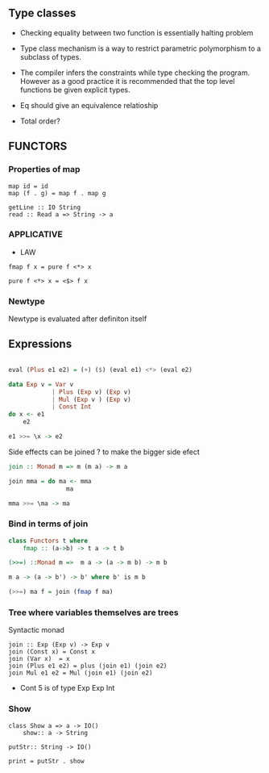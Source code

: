 ## Type classes
- Checking equality between two function is essentially halting problem
- Type class mechanism is a way to restrict parametric polymorphism to a subclass of types.

- The compiler infers the constraints while type checking the
   program.  However as a good practice it is recommended that the top level functions be given explicit types.

- Eq should give an equivalence relatioship
- Total order?

## FUNCTORS 
### Properties of map
```
map id = id 
map (f . g) = map f . map g 
```

```
getLine :: IO String
read :: Read a => String -> a
```
### APPLICATIVE
- LAW
```
fmap f x = pure f <*> x 
```
```
pure f <*> x = <$> f x 
```
### Newtype
Newtype is evaluated after definiton itself

## Expressions
```Haskell

eval (Plus e1 e2) = (+) ($) (eval e1) <*> (eval e2)

data Exp v = Var v
            | Plus (Exp v) (Exp v)
            | Mul (Exp v ) (Exp v)
            | Const Int
do x <- e1
    e2

e1 >>= \x -> e2
```
Side effects can be joined ? to make the bigger side efect
```Haskell
join :: Monad m => m (m a) -> m a

join mma = do ma <- mma
                ma

mma >>= \ma -> ma 
```
### Bind in terms of join

```Haskell 
class Functors t where
    fmap :: (a->b) -> t a -> t b
```

```Haskell
(>>=) ::Monad m =>  m a -> (a -> m b) -> m b

m a -> (a -> b') -> b' where b' is m b

(>>=) ma f = join (fmap f ma)

```

### Tree where variables themselves are trees

Syntactic monad
```
join :: Exp (Exp v) -> Exp v
join (Const x) = Const x
join (Var x)  = x 
join (Plus e1 e2) = plus (join e1) (join e2)
join Mul e1 e2 = Mul (join e1) (join e2)
````

 - Cont 5 is of type Exp Exp Int 

### Show 
```
class Show a => a -> IO()
    show:: a -> String

putStr:: String -> IO()

print = putStr . show 


```
